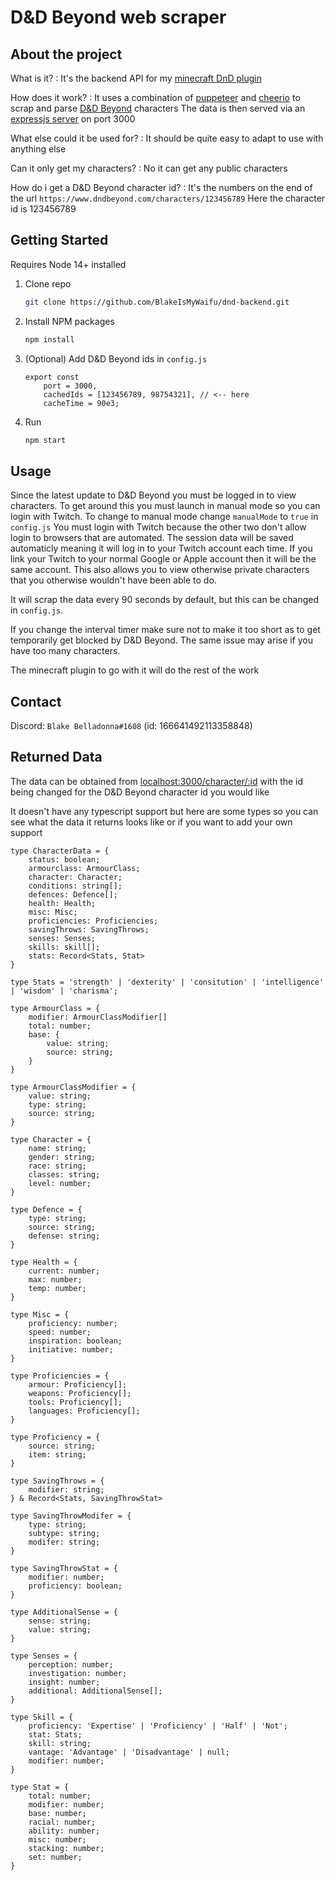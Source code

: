 # D&D Beyond web scraper

## About the project

What is it?
: It's the backend API for my [minecraft DnD plugin](https://github.com/BlakeIsMyWaifu/dnd-plugin)

How does it work?
: It uses a combination of [puppeteer](https://github.com/puppeteer/puppeteer) and [cheerio](https://github.com/cheeriojs/cheerio) to scrap and parse [D&D Beyond](https://www.dndbeyond.com/) characters
  The data is then served via an [expressjs server](https://github.com/expressjs/express) on port 3000

What else could it be used for?
: It should be quite easy to adapt to use with anything else

Can it only get my characters?
: No it can get any public characters

How do i get a D&D Beyond character id?
: It's the numbers on the end of the url
  `https://www.dndbeyond.com/characters/123456789`
  Here the character id is 123456789

## Getting Started

Requires Node 14+ installed

1. Clone repo

    ```sh
    git clone https://github.com/BlakeIsMyWaifu/dnd-backend.git
    ```

2. Install NPM packages

    ```sh
    npm install
    ```

3. (Optional) Add D&D Beyond ids in `config.js`

    ```JS
    export const
        port = 3000,
        cachedIds = [123456789, 98754321], // <-- here
        cacheTime = 90e3;
    ```

4. Run

    ```sh
    npm start
    ```

## Usage

Since the latest update to D&D Beyond you must be logged in to view characters.
To get around this you must launch in manual mode so you can login with Twitch.
To change to manual mode change `manualMode` to `true` in `config.js`
You must login with Twitch because the other two don't allow login to browsers that are automated.
The session data will be saved automaticly meaning it will log in to your Twitch account each time.
If you link your Twitch to your normal Google or Apple account then it will be the same account.
This also allows you to view otherwise private characters that you otherwise wouldn't have been able to do.

It will scrap the data every 90 seconds by default, but this can be changed in `config.js`.

If you change the interval timer make sure not to make it too short as to get temporarily get blocked by D&D Beyond.
The same issue may arise if you have too many characters.

The minecraft plugin to go with it will do the rest of the work

## Contact

Discord: `Blake Belladonna#1608` (id: 166641492113358848)

## Returned Data

The data can be obtained from [localhost:3000/character/:id](localhost:3000/character/) with the id being changed for the D&D Beyond character id you would like

It doesn't have any typescript support but here are some types so you can see what the data it returns looks like or if you want to add your own support

```TS
type CharacterData = {
    status: boolean;
    armourclass: ArmourClass;
    character: Character;
    conditions: string[];
    defences: Defence[];
    health: Health;
    misc: Misc;
    proficiencies: Proficiencies;
    savingThrows: SavingThrows;
    senses: Senses;
    skills: skill[];
    stats: Record<Stats, Stat>
}

type Stats = 'strength' | 'dexterity' | 'consitution' | 'intelligence' | 'wisdom' | 'charisma';

type ArmourClass = {
    modifier: ArmourClassModifier[]
    total: number;
    base: {
        value: string;
        source: string;
    }
}

type ArmourClassModifier = {
    value: string;
    type: string;
    source: string;
}

type Character = {
    name: string;
    gender: string;
    race: string;
    classes: string;
    level: number;
}

type Defence = {
    type: string;
    source: string;
    defense: string;
}

type Health = {
    current: number;
    max: number;
    temp: number;
}

type Misc = {
    proficiency: number;
    speed: number;
    inspiration: boolean;
    initiative: number;
}

type Proficiencies = {
    armour: Proficiency[];
    weapons: Proficiency[];
    tools: Proficiency[];
    languages: Proficiency[];
}

type Proficiency = {
    source: string;
    item: string;
}

type SavingThrows = {
    modifier: string;
} & Record<Stats, SavingThrowStat>

type SavingThrowModifer = {
    type: string;
    subtype: string;
    modifer: string;
}

type SavingThrowStat = {
    modifier: number;
    proficiency: boolean;
}

type AdditionalSense = {
    sense: string;
    value: string;
}

type Senses = {
    perception: number;
    investigation: number;
    insight: number;
    additional: AdditionalSense[];
}

type Skill = {
    proficiency: 'Expertise' | 'Proficiency' | 'Half' | 'Not';
    stat: Stats;
    skill: string;
    vantage: 'Advantage' | 'Disadvantage' | null;
    modifier: number;
}

type Stat = {
    total: number;
    modifier: number;
    base: number;
    racial: number;
    ability: number;
    misc: number;
    stacking: number;
    set: number;
}
```
